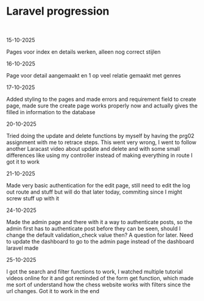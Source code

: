 <h1>Laravel progression</h1>
<br>
<p>15-10-2025</p>
<p>Pages voor index en details werken, alleen nog correct stijlen</p>

<p>16-10-2025</p>
<p>Page voor detail aangemaakt en 1 op veel relatie gemaakt met genres</p>

<p>17-10-2025</p>
<p>Added styling to the pages and made errors and requirement field to create page, 
made sure the create page works properly now and actually gives the filled in information to the database</p>

<p>20-10-2025</p>
<p> Tried doing the update and delete functions by myself by having the prg02 assignment with me to retrace steps.
This went very wrong, I went to follow another Laracast video about update and delete and with some small differences like
using my controller instead of making everything in route I got it to work</p>

<p>21-10-2025</p>
<p>Made very basic authentication for the edit page, still need to edit the log out route and stuff
but will do that later today, commiting since I might screw stuff up with it</p>

<p>24-10-2025</p>
<p>Made the admin page and there with it a way to authenticate posts, so the admin first has to authenticate post
before they can be seen, should I change the default validation_check value then? A question for later.
Need to update the dashboard to go to the admin page instead of the dashboard laravel made</p>

<p>25-10-2025</p>
<p>I got the search and filter functions to work, I watched multiple tutorial videos online for it and got reminded 
of the form get function, which made me sort of understand how the chess website works with filters since the url changes.
Got it to work in the end</p>
